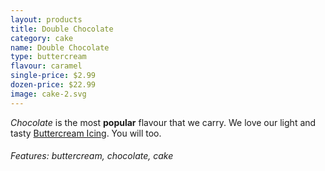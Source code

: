 ```yaml
---
layout: products
title: Double Chocolate
category: cake
name: Double Chocolate
type: buttercream
flavour: caramel
single-price: $2.99
dozen-price: $22.99
image: cake-2.svg
---
```


*Chocolate* is the most **popular** flavour that we carry. We love our light and tasty [Buttercream Icing](https://en.wikipedia.org/wiki/Buttercream). You will too.
###### Features: buttercream, chocolate, cake
